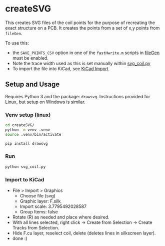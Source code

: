 # createSVG

This creates SVG files of the coil points for the purpose of recreating the exact structure on a PCB. It creates the points from a set of x,y points from `fileGen`. 

To use this:
- the `SAVE_POINTS_CSV` option in one of the `fastHwrite.m` scripts in [fileGen](../fileGen/) must be enabled.
- Note the trace width used as this is set manually within [svg_coil.py](svg_coil.py)
- To import the file into KiCad, see [KiCad Import](#import-to-kicad)


## Setup and Usage

Requires Python 3 and the package: `drawsvg`.
Instructions provided for Linux, but setup on Windows is similar.

### Venv setup (linux)

```bash
cd createSVG/
python -m venv .venv
source .venv/bin/activate

pip install drawsvg
```

### Run 

```bash
python svg_coil.py
```

### Import to KiCad

- File > Import > Graphics
  - Choose file (svg)
  - Graphic layer: F.silk
  - Import scale: 3.7795492028587
  - Group Items: false
- Rotate (R) as needed and place where desired.
- With all lines selected, right click -> Create from Selection -> Create Tracks from Selection.
- Hide F.cu layer, reselect coil, delete (deletes lines in silkscreen layer).
- done :)
